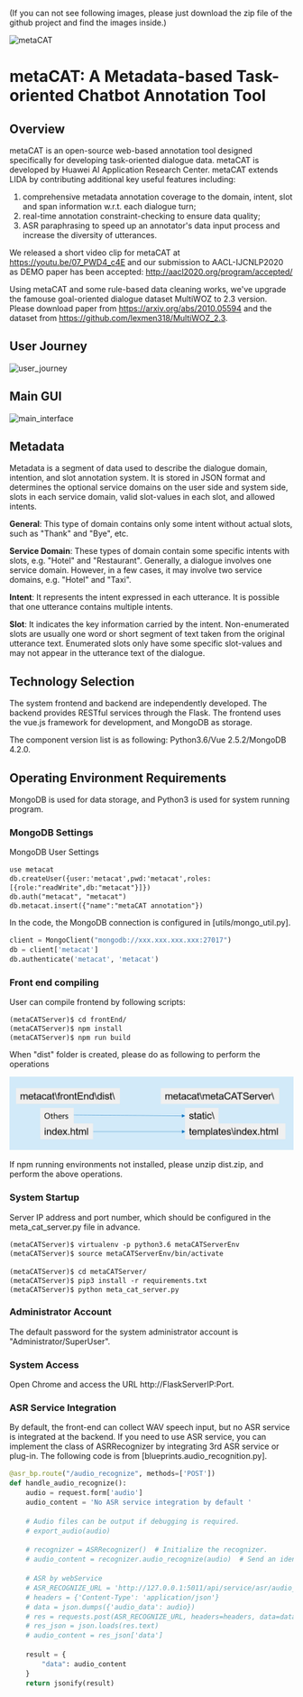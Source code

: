 (If you can not see following images, please just download the zip file of the github project and find the images inside.)

![metaCAT](images/new_logo_cap.png)

# metaCAT: A Metadata-based Task-oriented Chatbot Annotation Tool

## Overview
metaCAT is an open-source web-based annotation tool designed specifically for developing task-oriented dialogue data. 
metaCAT is developed by Huawei AI Application Research Center.
metaCAT extends LIDA by contributing additional key useful features including:

1. comprehensive metadata annotation coverage to the domain, intent, slot and span information w.r.t. each dialogue turn;
2. real-time annotation constraint-checking to ensure data quality;
3. ASR paraphrasing to speed up an annotator's data input process and increase the diversity of utterances.

We released a short video clip for metaCAT at https://youtu.be/07_PWD4_c4E and our submission to AACL-IJCNLP2020 as DEMO paper has been accepted: http://aacl2020.org/program/accepted/

Using metaCAT and some rule-based data cleaning works, we've upgrade the famouse goal-oriented dialogue dataset MultiWOZ to 2.3 version. Please download paper from 
https://arxiv.org/abs/2010.05594 and the dataset from https://github.com/lexmen318/MultiWOZ_2.3.

## User Journey
![user_journey](images/user_journey.png)

## Main GUI
![main_interface](images/main_interface.png)

## Metadata
Metadata is a segment of data used to describe the dialogue domain, intention, and slot annotation system. It is stored in JSON format and determines the optional service domains on the user side and system side, slots in each service domain, valid slot-values in each slot, and allowed intents.

**General**: This type of domain contains only some intent without actual slots, such as "Thank" and "Bye", etc.

**Service Domain**: These types of domain contain some specific intents with slots, e.g. "Hotel" and "Restaurant". Generally, a dialogue involves one service domain. However, in a few cases, it may involve two service domains, e.g. "Hotel" and "Taxi".

**Intent**: It represents the intent expressed in each utterance. It is possible that one utterance contains multiple intents.

**Slot**: It indicates the key information carried by the intent. Non-enumerated slots are usually one word or short segment of text taken from the original utterance text. Enumerated slots only have some specific slot-values and may not appear in the utterance text of the dialogue.

## Technology Selection 

The system frontend and backend are independently developed. The backend provides RESTful services through the Flask. The frontend uses the vue.js framework for development, and MongoDB as storage. 

The component version list is as following: 
Python3.6/Vue 2.5.2/MongoDB 4.2.0. 


## Operating Environment Requirements 

MongoDB is used for data storage, and Python3 is used for system running program. 


### MongoDB Settings 

MongoDB User Settings 

```
use metacat
db.createUser({user:'metacat',pwd:'metacat',roles:[{role:"readWrite",db:"metacat"}]})
db.auth("metacat", "metacat")
db.metacat.insert({"name":"metaCAT annotation"})
```

In the code, the MongoDB connection is configured in [utils/mongo_util.py]. 

```python
client = MongoClient("mongodb://xxx.xxx.xxx.xxx:27017")
db = client['metacat']
db.authenticate('metacat', 'metacat')
```

### Front end compiling 

User can compile frontend by following scripts:
```
(metaCATServer)$ cd frontEnd/
(metaCATServer)$ npm install
(metaCATServer)$ npm run build
```
When "dist" folder is created, please do as following to perform the operations

![frontend_compile](images/frontend_compile.png)

If npm running environments not installed, please unzip dist.zip, and perform the above operations.


### System Startup 

Server IP address and port number, which should be configured in the meta_cat_server.py file in advance. 
```
(metaCATServer)$ virtualenv -p python3.6 metaCATServerEnv
(metaCATServer)$ source metaCATServerEnv/bin/activate

(metaCATServer)$ cd metaCATServer/
(metaCATServer)$ pip3 install -r requirements.txt
(metaCATServer)$ python meta_cat_server.py
```

### Administrator Account

The default password for the system administrator account is "Administrator/SuperUser". 

### System Access 

Open Chrome and access the URL http://FlaskServerIP:Port. 

### ASR Service Integration 

By default, the front-end can collect WAV speech input, but no ASR service is integrated at the backend. 
If you need to use ASR service, you can implement the class of ASRRecognizer by integrating 3rd ASR service or plug-in.
The following code is from [blueprints.audio_recognition.py]. 
```python
@asr_bp.route("/audio_recognize", methods=['POST'])
def handle_audio_recognize():
    audio = request.form['audio']
    audio_content = 'No ASR service integration by default '

    # Audio files can be output if debugging is required. 
    # export_audio(audio)

    # recognizer = ASRRecognizer()  # Initialize the recognizer. 
    # audio_content = recognizer.audio_recognize(audio)  # Send an identification request. 

    # ASR by webService
    # ASR_RECOGNIZE_URL = 'http://127.0.0.1:5011/api/service/asr/audio_recognize'
    # headers = {'Content-Type': 'application/json'}
    # data = json.dumps({'audio_data': audio})
    # res = requests.post(ASR_RECOGNIZE_URL, headers=headers, data=data)
    # res_json = json.loads(res.text)
    # audio_content = res_json['data']

    result = {
        "data": audio_content
    }
    return jsonify(result)
```
